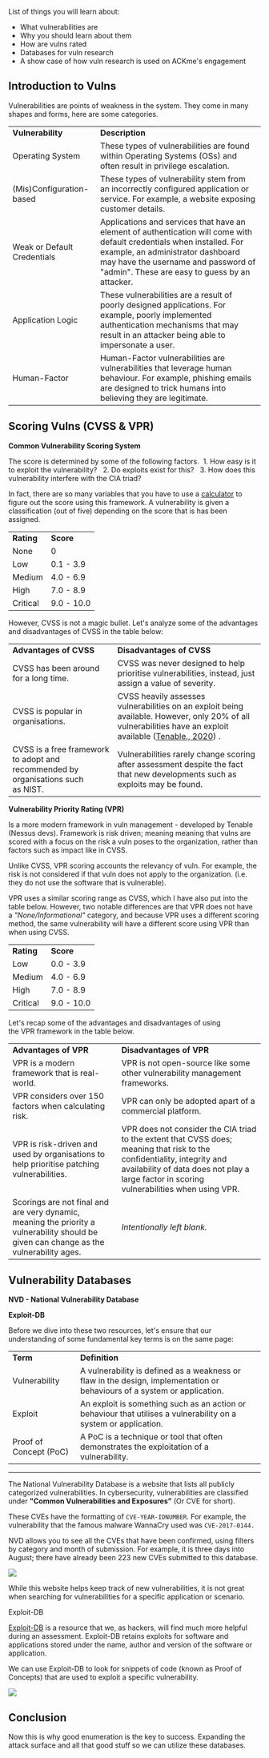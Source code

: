List of things you will learn about:
-  What vulnerabilities are
-  Why you should learn about them
-  How are vulns rated
-  Databases for vuln research
-  A show case of how vuln research is used on ACKme's engagement

## Introduction to Vulns

Vulnerabilities are points of weakness in the system.
They come in many shapes and forms, here are some categories.

|                             |                                                                                                                                                                                                                                                    |
| --------------------------- | -------------------------------------------------------------------------------------------------------------------------------------------------------------------------------------------------------------------------------------------------- |
| **Vulnerability**           | **Description**                                                                                                                                                                                                                                    |
| Operating System            | These types of vulnerabilities are found within Operating Systems (OSs) and often result in privilege escalation.                                                                                                                                  |
| (Mis)Configuration-based    | These types of vulnerability stem from an incorrectly configured application or service. For example, a website exposing customer details.                                                                                                         |
| Weak or Default Credentials | Applications and services that have an element of authentication will come with default credentials when installed. For example, an administrator dashboard may have the username and password of "admin". These are easy to guess by an attacker. |
| Application Logic           | These vulnerabilities are a result of poorly designed applications. For example, poorly implemented authentication mechanisms that may result in an attacker being able to impersonate a user.                                                     |
| Human-Factor                | Human-Factor vulnerabilities are vulnerabilities that leverage human behaviour. For example, phishing emails are designed to trick humans into believing they are legitimate.                                                                      |

## Scoring Vulns (CVSS & VPR)

**Common Vulnerability Scoring System**

The score is determined by some of the following factors.
 1. How easy is it to exploit the vulnerability?
  2. Do exploits exist for this?
  3. How does this vulnerability interfere with the CIA triad?

In fact, there are so many variables that you have to use a [calculator](https://nvd.nist.gov/vuln-metrics/cvss/v3-calculator) to figure out the score using this framework. A vulnerability is given a classification (out of five) depending on the score that is has been assigned.

|            |            |
| ---------- | ---------- |
| **Rating** | **Score**  |
| None       | 0          |
| Low        | 0.1 - 3.9  |
| Medium     | 4.0 - 6.9  |
| High       | 7.0 - 8.9  |
| Critical   | 9.0 - 10.0 |

However, CVSS is not a magic bullet. Let's analyze some of the advantages and disadvantages of CVSS in the table below:

|                                                                                  |                                                                                                                                                                                                |
| -------------------------------------------------------------------------------- | ---------------------------------------------------------------------------------------------------------------------------------------------------------------------------------------------- |
| **Advantages of CVSS**                                                           | **Disadvantages of CVSS**                                                                                                                                                                      |
| CVSS has been around for a long time.                                            | CVSS was never designed to help prioritise vulnerabilities, instead, just assign a value of severity.                                                                                          |
| CVSS is popular in organisations.                                                | CVSS heavily assesses vulnerabilities on an exploit being available. However, only 20% of all vulnerabilities have an exploit available ([Tenable., 2020](https://www.tenable.com/research)) . |
| CVSS is a free framework to adopt and recommended by organisations such as NIST. | Vulnerabilities rarely change scoring after assessment despite the fact that new developments such as exploits may be found.                                                                   |

**Vulnerability Priority Rating (VPR)**

Is a more modern framework in vuln management - developed by Tenable (Nessus devs).
Framework is risk driven; meaning meaning that vulns are scored with a focus on the risk a vuln poses to the organization, rather than factors such as impact like in CVSS.

Unlike CVSS, VPR scoring accounts the relevancy of vuln.
For example, the risk is not considered if that vuln does not apply to the organization.
(i.e. they do not use the software that is vulnerable).

VPR uses a similar scoring range as CVSS, which I have also put into the table below. However, two notable differences are that VPR does not have a _"None/Informational"_ category, and because VPR uses a different scoring method, the same vulnerability will have a different score using VPR than when using CVSS.

|   |   |
|---|---|
|**Rating**|**Score**|
|Low|0.0 - 3.9|
|Medium|4.0 - 6.9|
|High|7.0 - 8.9|
|Critical|9.0 - 10.0|

Let's recap some of the advantages and disadvantages of using the VPR framework in the table below.

|   |   |
|---|---|
|**Advantages of VPR**|**Disadvantages of VPR**|
|VPR is a modern framework that is real-world.|VPR is not open-source like some other vulnerability management frameworks.|
|VPR considers over 150 factors when calculating risk.|VPR can only be adopted apart of a commercial platform.|
|VPR is risk-driven and used by organisations to help prioritise patching vulnerabilities.|VPR does not consider the CIA triad to the extent that CVSS does; meaning that risk to the confidentiality, integrity and availability of data does not play a large factor in scoring vulnerabilities when using VPR.|
|Scorings are not final and are very dynamic, meaning the priority a vulnerability should be given can change as the vulnerability ages.|_Intentionally left blank._|

## Vulnerability Databases

**NVD - National Vulnerability Database**

**Exploit-DB**

Before we dive into these two resources, let's ensure that our understanding of some fundamental key terms is on the same page:

|   |   |
|---|---|
|**Term**|**Definition**|
|Vulnerability|A vulnerability is defined as a weakness or flaw in the design, implementation or behaviours of a system or application.|
|Exploit|An exploit is something such as an action or behaviour that utilises a vulnerability on a system or application.|
|Proof of Concept (PoC)|A PoC is a technique or tool that often demonstrates the exploitation of a vulnerability.|

--------------------------------------------------------------------


The National Vulnerability Database is a website that lists all publicly categorized vulnerabilities. In cybersecurity, vulnerabilities are classified under 
**"Common Vulnerabilities and Exposures”** (Or CVE for short).

These CVEs have the formatting of `CVE-YEAR-IDNUMBER`. For example, the vulnerability that the famous malware WannaCry used was `CVE-2017-0144.`

NVD allows you to see all the CVEs that have been confirmed, using filters by category and month of submission. For example, it is three days into August; there have already been 223 new CVEs submitted to this database.

![](https://tryhackme-images.s3.amazonaws.com/user-uploads/5de96d9ca744773ea7ef8c00/room-content/aa86c1cce478d6c357f5507d927c9e88.png)

While this website helps keep track of new vulnerabilities, it is not great when searching for vulnerabilities for a specific application or scenario.

 Exploit-DB

[Exploit-DB](https://www.exploit-db.com/) is a resource that we, as hackers, will find much more helpful during an assessment. Exploit-DB retains exploits for software and applications stored under the name, author and version of the software or application.

We can use Exploit-DB to look for snippets of code (known as Proof of Concepts) that are used to exploit a specific vulnerability.

![](https://assets.tryhackme.com/additional/vulnerability-module/vulnerabilities101/exploitdb1.png)


## Conclusion

Now this is why good enumeration is the key to success.
Expanding the attack surface and all that good stuff so we can utilize these databases.
